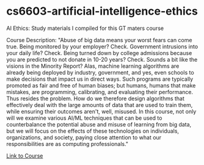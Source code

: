# cs6603-artificial-intelligence-ethics
AI Ethics: Study materials I compiled for this GT maters course

Course Description:
"Abuse of big data means your worst fears can come true. Being monitored by your employer? Check. Government intrusions into your daily life? Check. Being turned down by college admissions because you are predicted to not donate in 10-20 years? Check. Sounds a bit like the visions in the Minority Report? Alas, machine learning algorithms are already being deployed by industry, government, and yes, even schools to make decisions that impact us in direct ways. Such programs are typically promoted as fair and free of human biases; but humans, humans that make mistakes, are programming, calibrating, and evaluating their performance. Thus resides the problem. How do we therefore design algorithms that effectively deal with the large amounts of data that are used to train them, while ensuring their outcomes aren't, well, misused. In this course, not only will we examine various AI/ML techniques that can be used to counterbalance the potential abuse and misuse of learning from big data, but we will focus on the effects of these technologies on individuals, organizations, and society, paying close attention to what our responsibilities are as computing professionals."

[Link to Course](https://omscs.gatech.edu/cs-6603-ai-ethics-and-society)
